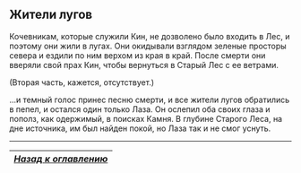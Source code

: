 ## Жители лугов

Кочевникам, которые служили Кин, не дозволено было входить в Лес, и поэтому они жили в лугах. Они окидывали взглядом зеленые просторы севера и ездили по ним верхом из края в край. После смерти они вверяли свой прах Кин, чтобы вернуться в Старый Лес с ее ветрами.

(Вторая часть, кажется, отсутствует.)

...и темный голос принес песню смерти, и все жители лугов обратились в пепел, и остался один только Лаза. Он ослепил оба своих глаза и пополз, как одержимый, в поисках Камня. В глубине Старого Леса, на дне источника, им был найден покой, но Лаза так и не смог уснуть.

------

|[*Назад к оглавлению*](../Оглавление.md)|
|:---:|
